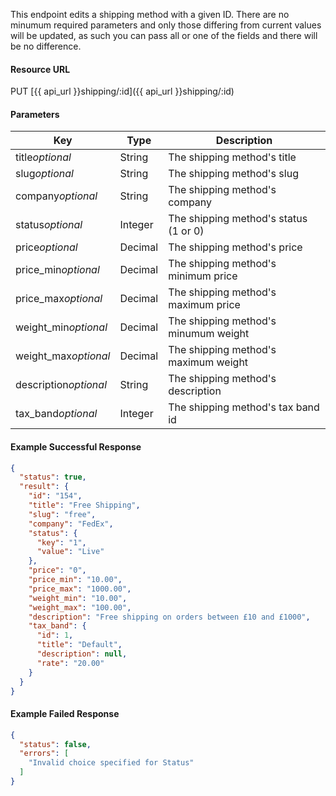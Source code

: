 <!--
@title Update a shipping method
@author Moltin Ltd
@description Updates a shipping method with the given ID

@sidebar 1
@family Shipping
@rate No
@auth Yes
@format JSON
@http PUT
@version beta
-->
This endpoint edits a shipping method with a given ID. There are no minumum required parameters and only those differing from current values will be updated, as such you can pass all or one of the fields and there will be no difference.


#### Resource URL
PUT [{{ api_url }}shipping/:id]({{ api_url }}shipping/:id)


#### Parameters
Key | Type | Description
--- | ---- | -----------
title*optional* | String | The shipping method's title
slug*optional* | String | The shipping method's slug
company*optional* | String | The shipping method's company
status*optional* | Integer | The shipping method's status (1 or 0)
price*optional* | Decimal | The shipping method's price
price_min*optional* | Decimal | The shipping method's minimum price
price_max*optional* | Decimal | The shipping method's maximum price
weight_min*optional* | Decimal | The shipping method's minumum weight
weight_max*optional* | Decimal | The shipping method's maximum weight
description*optional* | String | The shipping method's description
tax_band*optional* | Integer | The shipping method's tax band id

<!--code-->
#### Example Successful Response 
``` json
{
  "status": true,
  "result": {
    "id": "154",
    "title": "Free Shipping",
    "slug": "free",
    "company": "FedEx",
    "status": {
      "key": "1",
      "value": "Live"
    },
    "price": "0",
    "price_min": "10.00",
    "price_max": "1000.00",
    "weight_min": "10.00",
    "weight_max": "100.00",
    "description": "Free shipping on orders between £10 and £1000",
    "tax_band": {
      "id": 1,
      "title": "Default",
      "description": null,
      "rate": "20.00"
    }
  }
}
```


#### Example Failed Response
``` json
{
  "status": false,
  "errors": [
    "Invalid choice specified for Status"
  ]
}
```
<!--/code-->